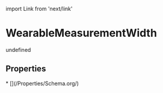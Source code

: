import Link from 'next/link'
# WearableMeasurementWidth

undefined

## Properties

<Grid>
* [](/Properties/Schema.org/)

</Grid>

